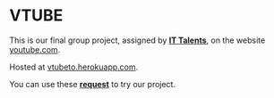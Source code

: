 # VTUBE

This is our final group project, assigned by [**IT Talents**](https://ittalents.bg/home), on the website [youtube.com](https://www.youtube.com/).

Hosted at [vtubeto.herokuapp.com](https://vtubeto.herokuapp.com).

You can use these [**request**](https://github.com/I3eco/vtube/blob/master/VTube.postman_collection.json) to try our project.
